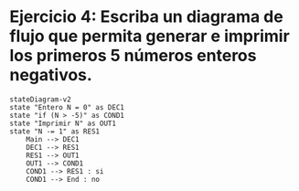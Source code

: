# Ejercicio 4: Escriba un diagrama de flujo que permita generar e imprimir los primeros 5 números enteros negativos.

```mermaid
stateDiagram-v2
state "Entero N = 0" as DEC1
state "if (N > -5)" as COND1
state "Imprimir N" as OUT1
state "N -= 1" as RES1
    Main --> DEC1
    DEC1 --> RES1
    RES1 --> OUT1
    OUT1 --> COND1
    COND1 --> RES1 : si
    COND1 --> End : no    
```
